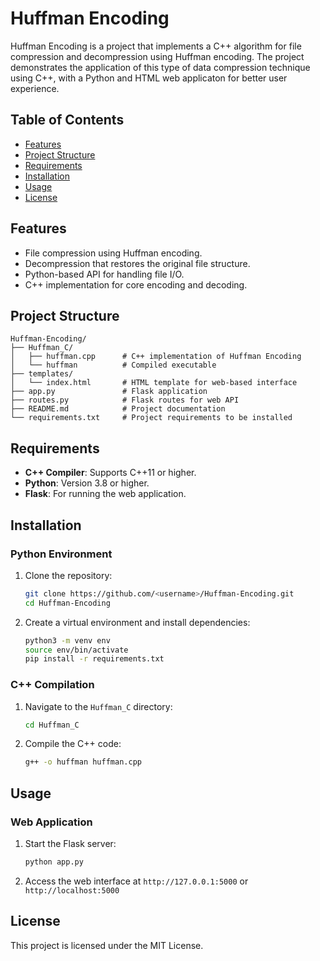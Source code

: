 
# Huffman Encoding

Huffman Encoding is a project that implements a C++ algorithm for file compression and decompression using Huffman encoding. The project demonstrates the application of this type of data compression technique using C++, with a Python and HTML web applicaton for better user experience.

## Table of Contents

- [Features](#features)
- [Project Structure](#project-structure)
- [Requirements](#requirements)
- [Installation](#installation)
- [Usage](#usage)
- [License](#license)

## Features

- File compression using Huffman encoding.
- Decompression that restores the original file structure.
- Python-based API for handling file I/O.
- C++ implementation for core encoding and decoding.

## Project Structure

```plaintext
Huffman-Encoding/
├── Huffman_C/
│   ├── huffman.cpp      # C++ implementation of Huffman Encoding
│   └── huffman          # Compiled executable
├── templates/
│   └── index.html       # HTML template for web-based interface
├── app.py               # Flask application
├── routes.py            # Flask routes for web API
├── README.md            # Project documentation
└── requirements.txt     # Project requirements to be installed
```

## Requirements

- **C++ Compiler**: Supports C++11 or higher.
- **Python**: Version 3.8 or higher.
- **Flask**: For running the web application.

## Installation

### Python Environment

1. Clone the repository:

   ```bash
   git clone https://github.com/<username>/Huffman-Encoding.git
   cd Huffman-Encoding
   ```

2. Create a virtual environment and install dependencies:

   ```bash
   python3 -m venv env
   source env/bin/activate
   pip install -r requirements.txt
   ```

### C++ Compilation

1. Navigate to the `Huffman_C` directory:

   ```bash
   cd Huffman_C
   ```

2. Compile the C++ code:

   ```bash
   g++ -o huffman huffman.cpp
   ```

## Usage

### Web Application

1. Start the Flask server:

   ```bash
   python app.py
   ```

2. Access the web interface at `http://127.0.0.1:5000` or `http://localhost:5000`

## License

This project is licensed under the MIT License.